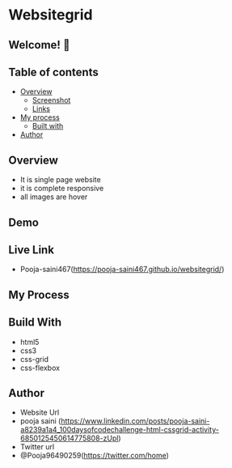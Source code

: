 # Websitegrid
## Welcome! 👋

## Table of contents

- [Overview](#overview)
  - [Screenshot](#screenshot)
  - [Links](#links)
- [My process](#my-process)
  - [Built with](#built-with)
- [Author](#author)

## Overview 
- It is single page website
- it is complete responsive
- all images are hover


## Demo



## Live Link
- Pooja-saini467(https://pooja-saini467.github.io/websitegrid/)


## My Process
## Build With
- html5
- css3
- css-grid
- css-flexbox

## Author
- Website Url
- pooja saini (https://www.linkedin.com/posts/pooja-saini-a8239a1a4_100daysofcodechallenge-html-cssgrid-activity-6850125450614775808-zUpl)
- Twitter url
- @Pooja96490259(https://twitter.com/home)


